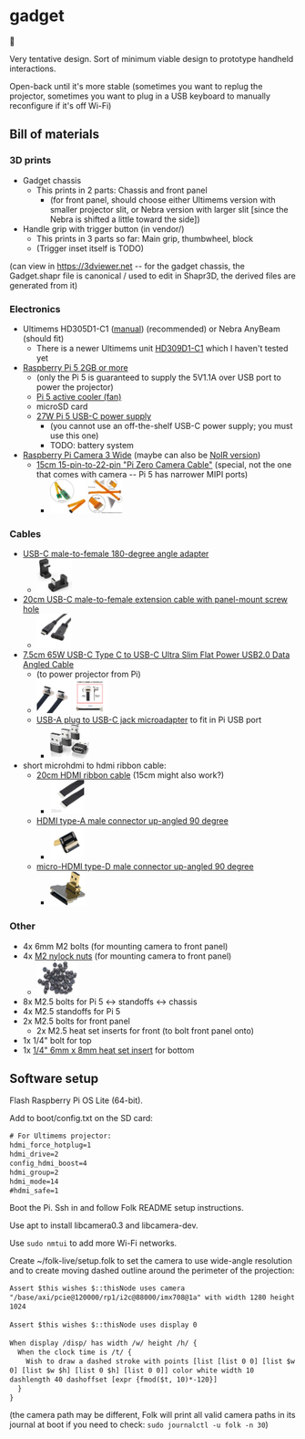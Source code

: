 # gadget
🔦

Very tentative design. Sort of minimum viable design to prototype
handheld interactions.

Open-back until it's more stable (sometimes you want to replug
the projector, sometimes you want to plug in a USB keyboard to
manually reconfigure if it's off Wi-Fi)

## Bill of materials

### 3D prints

- Gadget chassis
  - This prints in 2 parts: Chassis and front panel
    - (for front panel, should choose either Ultimems version with
      smaller projector slit, or Nebra version with larger slit [since
      the Nebra is shifted a little toward the side])
- Handle grip with trigger button (in vendor/)
  - This prints in 3 parts so far: Main grip, thumbwheel, block
  - (Trigger inset itself is TODO)

(can view in https://3dviewer.net -- for the gadget chassis, the
Gadget.shapr file is canonical / used to edit in Shapr3D, the derived
files are generated from it)

### Electronics

- Ultimems HD305D1-C1 ([manual](https://www.ultimems.com/download/hd305d1-c1_rev1_0_20231005_english/)) (recommended) or Nebra AnyBeam (should fit)
  - There is a newer Ultimems unit [HD309D1-C1](https://raspberry-pi.ksyic.com/main/index/pdp.id/1053/pdp.open/1053) which I haven't tested yet
- [Raspberry Pi 5 2GB or more](https://www.microcenter.com/product/683269/5;_Broadcom_BCM2712_Quad-Core_Cortex-A76;_2GB_LPDDR4X_RAM)
  - (only the Pi 5 is guaranteed to supply the 5V1.1A
    over USB port to power the projector)
  - [Pi 5 active cooler (fan)](https://www.microcenter.com/product/671930/5_Active_Cooler)
  - microSD card
  - [27W Pi 5 USB-C power supply](https://www.microcenter.com/product/671926/27W_USB-C_PSU_-_White)
    - (you cannot use an off-the-shelf USB-C power supply; you must
      use this one)
    - TODO: battery system
- [Raspberry Pi Camera 3
  Wide](https://www.microcenter.com/product/662018/raspberry-pi-camera-3-wide)
  (maybe can also be [NoIR version](https://www.microcenter.com/product/662019/Camera_3_Wide_NoIR))
  - [15cm 15-pin-to-22-pin "Pi Zero Camera
    Cable"](https://www.amazon.com/dp/B0716TB6X3) (special, not the
    one that comes with camera -- Pi 5 has narrower MIPI ports)
    - <img src="doc/pi-camera-cable-1.jpg" height="60"> <img src="doc/pi-camera-cable-2.jpg" height="60">

### Cables

- [USB-C male-to-female 180-degree angle
  adapter](https://www.amazon.com/gp/product/B0BXCTRN7F?ie=UTF8&psc=1)
  - <img src="doc/usbc-180.jpg" height="60">
- [20cm USB-C male-to-female extension cable with panel-mount screw
  hole](https://www.amazon.com/gp/product/B075P2FF7L?ie=UTF8&psc=1)
  - <img src="doc/usbc-ext.jpg" height="60">
- [7.5cm 65W USB-C Type C to USB-C Ultra Slim Flat Power USB2.0 Data Angled
Cable](https://www.amazon.com/gp/product/B0D25V9QYG?ie=UTF8&th=1)
  - (to power projector from Pi)
  - <img src="doc/usbc-short-1.jpg" height="60"> <img
    src="doc/usbc-short-2.jpg" height="60">
  - [USB-A plug to USB-C jack
    microadapter](https://www.amazon.com/gp/product/B07LF72431) to fit
    in Pi USB port
    - <img src="doc/usbc-microadapter.jpg" height="60">
- short microhdmi to hdmi ribbon cable:
  - [20cm HDMI ribbon cable](https://www.amazon.com/dp/B0C36GT7HC) (15cm
    might also work?)
    - <img src="doc/hdmi-cable.jpg" height="60">
  - [HDMI type-A male connector up-angled 90
    degree](https://www.amazon.com/dp/B0C36K9GT6)
    - <img src="doc/hdmi-a-connector.jpg" height="60">
  - [micro-HDMI type-D male connector up-angled 90
    degree](https://www.amazon.com/JSER-Angled-Degree-Multicopter-Photography/dp/B01M6VFMFG/)
    - <img src="doc/hdmi-micro-connector.jpg" height="60">


### Other

- 4x 6mm M2 bolts (for mounting camera to front panel)
- 4x [M2 nylock nuts](https://www.amazon.com/dp/B07BCC3NJ2) (for
    mounting camera to front panel)
  - <img src="doc/m2-nylock-nuts.jpg" height="60">
- 8x M2.5 bolts for Pi 5 <-> standoffs <-> chassis
- 4x M2.5 standoffs for Pi 5
- 2x M2.5 bolts for front panel
  - 2x M2.5 heat set inserts for front (to bolt front panel onto)
- 1x 1/4" bolt for top
- 1x [1/4" 6mm x 8mm heat set insert](https://www.amazon.com/gp/product/B094H2269W/ref=ppx_yo_dt_b_search_asin_title?ie=UTF8&psc=1) for bottom

## Software setup

Flash Raspberry Pi OS Lite (64-bit).

Add to boot/config.txt on the SD card:

```
# For Ultimems projector:
hdmi_force_hotplug=1
hdmi_drive=2
config_hdmi_boost=4
hdmi_group=2
hdmi_mode=14
#hdmi_safe=1
```

Boot the Pi. Ssh in and follow Folk README setup instructions.

Use apt to install libcamera0.3 and libcamera-dev.

Use `sudo nmtui` to add more Wi-Fi networks.

Create ~/folk-live/setup.folk to set the camera to use wide-angle
resolution and to create moving dashed outline around the perimeter of
the projection:

```
Assert $this wishes $::thisNode uses camera "/base/axi/pcie@120000/rp1/i2c@88000/imx708@1a" with width 1280 height 1024

Assert $this wishes $::thisNode uses display 0

When display /disp/ has width /w/ height /h/ {
  When the clock time is /t/ {
    Wish to draw a dashed stroke with points [list [list 0 0] [list $w 0] [list $w $h] [list 0 $h] [list 0 0]] color white width 10 dashlength 40 dashoffset [expr {fmod($t, 10)*-120}]
  }
}
```

(the camera path may be different, Folk will print all valid camera paths
in its journal at boot if you need to check: `sudo journalctl -u folk -n 30`)
